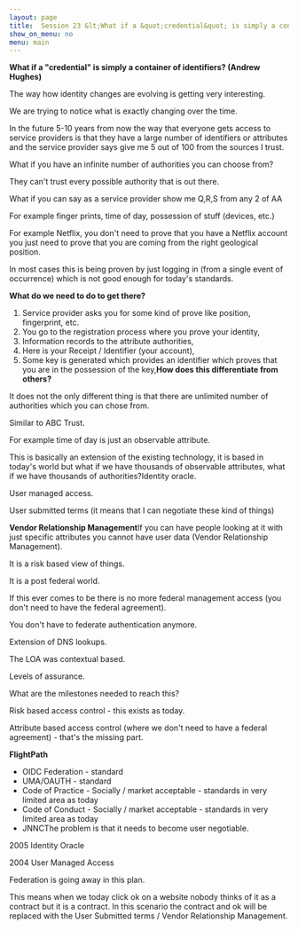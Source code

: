 ```yaml
---
layout: page
title:  Session 23 &lt;What if a &quot;credential&quot; is simply a container of identifiers?&gt; (10:45/Room A11)
show_on_menu: no
menu: main
---
```


**What if a &quot;credential&quot; is simply a container of identifiers? (Andrew Hughes)**

The way how identity changes are evolving is getting very interesting.

We are trying to notice what is exactly changing over the time.

In the future 5-10 years from now the way that everyone gets access to service providers is that they have a large number of identifiers or attributes and the service provider says give me 5 out of 100 from the sources I trust.

What if you have an infinite number of authorities you can choose from?

They can&#39;t trust every possible authority that is out there.

What if you can say as a service provider show me Q,R,S from any 2 of AA

For example finger prints, time of day, possession of stuff (devices, etc.)

For example Netflix, you don&#39;t need to prove that you have a Netflix account you just need to prove that you are coming from the right geological position.

In most cases this is being proven by just logging in (from a single event of occurrence) which is not good enough for today&#39;s standards.

**What do we need to do to get there?**

1. Service provider asks you for some kind of prove like position, fingerprint, etc.
2. You go to the registration process where you prove your identity,
3. Information records to the attribute authorities,
4. Here is your Receipt / Identifier (your account),
5. Some key is generated which provides an identifier which proves that you are in the possession of the key,**How does this differentiate from others?**

It does not the only different thing is that there are unlimited number of authorities which you can chose from.

Similar to ABC Trust.

For example time of day is just an observable attribute.

This is basically an extension of the existing technology, it is based in today&#39;s world but what if we have thousands of observable attributes, what if we have thousands of authorities?Identity oracle.

User managed access.

User submitted terms (it means that I can negotiate these kind of things)

**Vendor Relationship Management**If you can have people looking at it with just specific attributes you cannot have user data (Vendor Relationship Management).

It is a risk based view of things.

It is a post federal world.

If this ever comes to be there is no more federal management access (you don&#39;t need to have the federal agreement).

You don&#39;t have to federate authentication anymore.

Extension of DNS lookups.

The LOA was contextual based.

Levels of assurance.

What are the milestones needed to reach this?

Risk based access control - this exists as today.

Attribute based access control (where we don&#39;t need to have a federal agreement) - that&#39;s the missing part.

**FlightPath**

- OIDC Federation - standard
- UMA/OAUTH - standard
- Code of Practice - Socially / market acceptable - standards in very limited area as today
- Code of Conduct - Socially / market acceptable - standards in very limited area as today
- JNNCThe problem is that it needs to become user negotiable.

2005 Identity Oracle

2004 User Managed Access

Federation is going away in this plan.

This means when we today click ok on a website nobody thinks of it as a contract but it is a contract. In this scenario the contract and ok will be replaced with the User Submitted terms / Vendor Relationship Management.
